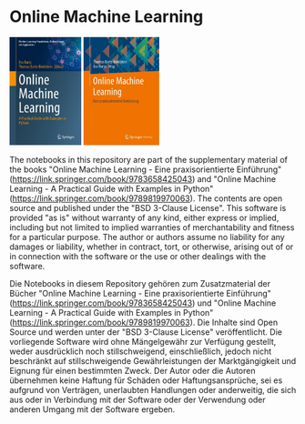 # Online Machine Learning
<img src="covers/9789819970063_cover_EN.jpg"  width="25%" height="25%" alt="English book cover"> <img src="covers/9783658425043_cover_DE.jpg"  width="26.4%" height="26.4%" alt="German book cover">

The notebooks in this repository are part of the supplementary material of the books "Online Machine Learning - Eine praxisorientierte Einführung" (https://link.springer.com/book/9783658425043) and "Online Machine Learning - A Practical Guide with Examples in Python" (https://link.springer.com/book/9789819970063).
The contents are open source and published under the "BSD 3-Clause License".
This software is provided "as is" without warranty of any kind, either express or implied, including but not limited to implied warranties of merchantability and fitness for a particular purpose. The author or authors assume no liability for any damages or liability, whether in contract, tort, or otherwise, arising out of or in connection with the software or the use or other dealings with the software.

Die Notebooks in diesem Repository gehören zum Zusatzmaterial der Bücher "Online Machine Learning - Eine praxisorientierte Einführung" (https://link.springer.com/book/9783658425043) und "Online Machine Learning - A Practical Guide with Examples in Python" (https://link.springer.com/book/9789819970063).
Die Inhalte sind Open Source und werden unter der "BSD 3-Clause License" veröffentlicht.
Die vorliegende Software wird ohne Mängelgewähr zur Verfügung gestellt, weder ausdrücklich noch stillschweigend, einschließlich, jedoch nicht beschränkt auf stillschweigende Gewährleistungen der Marktgängigkeit und Eignung für einen bestimmten Zweck. Der Autor oder die Autoren übernehmen keine Haftung für Schäden oder Haftungsansprüche, sei es aufgrund von Verträgen, unerlaubten Handlungen oder anderweitig, die sich aus oder in Verbindung mit der Software oder der Verwendung oder anderen Umgang mit der Software ergeben.
